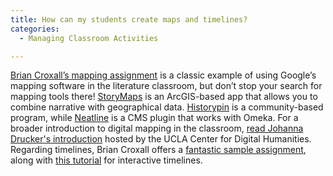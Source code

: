 ```yaml
---
title: How can my students create maps and timelines?
categories:
  - Managing Classroom Activities

---
```

[Brian Croxall’s mapping assignment](https://www.google.com/url?q=http://www.briancroxall.net/dh/assignments/mapping-mrs-dalloway/&sa=D&source=editors&ust=1649984699408775&usg=AOvVaw3ir0tVTfB8u5N3WcNU4nhm) is a classic example of using Google’s mapping software in the literature classroom, but don’t stop your search for mapping tools there! [StoryMaps](https://www.google.com/url?q=https://storymaps.arcgis.com/en/&sa=D&source=editors&ust=1649984699408958&usg=AOvVaw0AxOL2NCQJxELvbHEr_zDF) is an ArcGIS-based app that allows you to combine narrative with geographical data. [Historypin](https://www.google.com/url?q=https://www.historypin.org/en/&sa=D&source=editors&ust=1649984699409098&usg=AOvVaw1rip9PmFsom8MElNKu6QZI) is a community-based program, while [Neatline](https://www.google.com/url?q=http://omeka.org/add-ons/plugins/neatline/&sa=D&source=editors&ust=1649984699409239&usg=AOvVaw2hwhuQsQRkWV1p8BQwkd7E) is a CMS plugin that works with Omeka. For a broader introduction to digital mapping in the classroom, [read Johanna Drucker's introduction](https://www.google.com/url?q=http://dh101.humanities.ucla.edu/?page_id%3D66&sa=D&source=editors&ust=1649984699409418&usg=AOvVaw0tBg_pTU1mR61AruAwhcY0) hosted by the UCLA Center for Digital Humanities. Regarding timelines, Brian Croxall offers a [fantastic sample assignment](https://www.google.com/url?q=http://www.briancroxall.net/2010/02/03/assignment-the-american-century-geospatial-timeline/&sa=D&source=editors&ust=1649984699409680&usg=AOvVaw3yUD6uCJ7Dtsma14nwYVXZ), along with [this tutorial](https://www.google.com/url?q=http://briancroxall.net/TimelineTutorial/TimelineTutorial.html&sa=D&source=editors&ust=1649984699409848&usg=AOvVaw14n3dmiNMnG8xqV0xuQkNm) for interactive timelines.